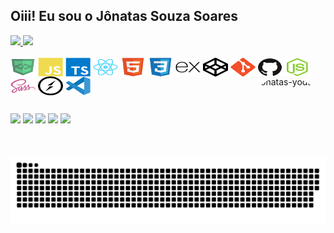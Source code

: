 ## Oiii! Eu sou o Jônatas Souza Soares 
 <div>
  <a href="https://github.com/jonatasJS">
   <img height="180em" src="https://github-readme-stats.vercel.app/api?username=jonatasJS&show_icons=true&theme=dracula&include_all_commits=true&count_private=true" />
   <img height="180em" src="https://github-readme-stats.vercel.app/api/top-langs/?username=jonatasJS&layout=compact&langs_count=7&theme=dracula" />
  </a>
</div>
<div style="display: inline_block"><br>
  <link rel="stylesheet" async href="https://raw.githubusercontent.com/jonatasJS/jonatasJS/main/src/styles/style.css" />
  <img align="center" alt="Jonatas-devicon" height="30" width="40" src="https://raw.githubusercontent.com/devicons/devicon/master/icons/devicon/devicon-original.svg">
  <img align="center" alt="Jonatas-Js" height="30" width="40" src="https://raw.githubusercontent.com/devicons/devicon/master/icons/javascript/javascript-plain.svg">
  <img align="center" alt="Jonatas-Ts" height="30" width="40" src="https://raw.githubusercontent.com/devicons/devicon/master/icons/typescript/typescript-plain.svg">
  <img align="center" alt="Jonatas-React" height="30" width="40" src="https://raw.githubusercontent.com/devicons/devicon/master/icons/react/react-original.svg">
  <img align="center" alt="Jonatas-HTML" height="30" width="40" src="https://raw.githubusercontent.com/devicons/devicon/master/icons/html5/html5-original.svg">
  <img align="center" alt="Jonatas-CSS" height="30" width="40" src="https://raw.githubusercontent.com/devicons/devicon/master/icons/css3/css3-original.svg">
  <img align="center" alt="Jonatas-express" height="30" width="40" src="https://raw.githubusercontent.com/devicons/devicon/master/icons/express/express-original.svg">
  <img align="center" alt="Jonatas-codepen" height="30" width="40" src="https://raw.githubusercontent.com/devicons/devicon/master/icons/codepen/codepen-plain.svg">
  <img align="center" alt="Jonatas-git" height="30" width="40" src="https://raw.githubusercontent.com/devicons/devicon/master/icons/git/git-original.svg">
  <img align="center" alt="Jonatas-github" height="30" width="40" src="https://raw.githubusercontent.com/devicons/devicon/master/icons/github/github-original.svg">
  <img align="center" alt="Jonatas-nodejs" height="30" width="40" src="https://raw.githubusercontent.com/devicons/devicon/master/icons/nodejs/nodejs-original.svg">
  <img align="center" alt="Jonatas-sass" height="30" width="40" src="https://raw.githubusercontent.com/devicons/devicon/master/icons/sass/sass-original.svg">
  <img align="center" alt="Jonatas-socketio" height="30" width="40" src="https://raw.githubusercontent.com/devicons/devicon/master/icons/socketio/socketio-original.svg">
  <img align="center" alt="Jonatas-vscode" height="30" width="40" src="https://raw.githubusercontent.com/devicons/devicon/master/icons/vscode/vscode-original.svg">
 
  <img align="right" class="avatar" alt="Jonatas-yoda" style="max-width:100%;width: 128px;height: 128px;border-radius: 50%;" src="https://github.com/jonatasJS.png">
</div>
  
  ##
 
<div> 
  <a href="https://www.youtube.com/channel/UCNr_WnPYnCee5e__5D5cMeA" target="_blank"><img src="https://img.shields.io/badge/YouTube-FF0000?style=for-the-badge&logo=youtube&logoColor=white" target="_blank"></a>
  <a href="https://instagram.com/_jonatas.js" target="_blank"><img src="https://img.shields.io/badge/-Instagram-%23E4405F?style=for-the-badge&logo=instagram&logoColor=white" target="_blank"></a>
 	<a href="https://www.twitch.tv/jonatas003" target="_blank"><img src="https://img.shields.io/badge/Twitch-9146FF?style=for-the-badge&logo=twitch&logoColor=white" target="_blank"></a>
 <!-- <a href="https://discord.gg/G9GPg5SA75" target="_blank"><img src="https://img.shields.io/badge/Discord-7289DA?style=for-the-badge&logo=discord&logoColor=white" target="_blank"></a> -->
  <a href = "mailto:soaresjonatas398@gmail.com"><img src="https://img.shields.io/badge/-Gmail-%23333?style=for-the-badge&logo=gmail&logoColor=white" target="_blank"></a>
  <a href="https://www.linkedin.com/in/j%C3%B4natas-souza-soares-02b5b019b" target="_blank"><img src="https://img.shields.io/badge/-LinkedIn-%230077B5?style=for-the-badge&logo=linkedin&logoColor=white" target="_blank"></a> 
 
  ![Snake animation](https://github.com/jonatasjs/jonatasjs/blob/output/github-contribution-grid-snake.svg)
 
</div>
